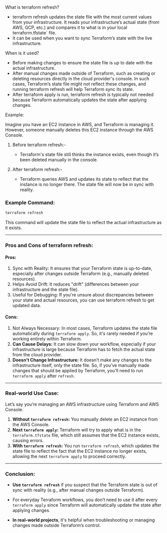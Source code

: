 What is terraform refresh?

- terraform refresh updates the state file with the most current values from your infrastructure. It reads your infrastructure’s actual state (from AWS, GCP, etc.) and compares it to what is in your local terraform.tfstate` file.
- It can be used when you want to sync Terraform’s state with the live infrastructure.

When is it used?

- Before making changes to ensure the state file is up to date with the actual infrastructure.
- After manual changes made outside of Terraform, such as creating or deleting resources directly in the cloud provider's console. In such cases, Terraform’s state file might not reflect these changes, and running terraform refresh will help Terraform sync its state.
- After terraform apply is run, terraform refresh is typically not needed because Terraform automatically updates the state after applying changes.

Example:

Imagine you have an EC2 instance in AWS, and Terraform is managing it. However, someone manually deletes this EC2 instance through the AWS Console.

1. Before terraform refresh:-
   - Terraform's state file still thinks the instance exists, even though it’s been deleted manually in the console.
   
2. After terraform refresh:-
   - Terraform queries AWS and updates its state to reflect that the instance is no longer there. The state file will now be in sync with reality.

### Example Command:

```bash
terraform refresh
```

This command will update the state file to reflect the actual infrastructure as it exists.

---

### Pros and Cons of terraform refresh:

#### Pros:
1. Sync with Reality: It ensures that your Terraform state is up-to-date, especially after changes outside Terraform (e.g., manually deleted resources).
2. Helps Avoid Drift: It reduces "drift" (differences between your infrastructure and the state file).
3. Useful for Debugging: If you're unsure about discrepancies between your state and actual resources, you can use terraform refresh to get updated data.

#### Cons:
1. Not Always Necessary: In most cases, Terraform updates the state file automatically during `terraform apply`. So, it's rarely needed if you’re working entirely within Terraform.
2. **Can Cause Delays:** It can slow down your workflow, especially if your infrastructure is large because Terraform has to fetch the actual state from the cloud provider.
3. **Doesn't Change Infrastructure:** It doesn’t make any changes to the infrastructure itself, only the state file. So, if you’ve manually made changes that should be applied by Terraform, you'll need to run `terraform apply` after `refresh`.

---

### Real-world Use Case:

Let’s say you’re managing an AWS infrastructure using Terraform and AWS Console.

1. **Without `terraform refresh`:** You manually delete an EC2 instance from the AWS Console.
2. **Next `terraform apply`:** Terraform will try to apply what is in the `terraform.tfstate` file, which still assumes that the EC2 instance exists, causing errors.
3. **With `terraform refresh`:** You run `terraform refresh`, which updates the state file to reflect the fact that the EC2 instance no longer exists, allowing the next `terraform apply` to proceed correctly.

---

### Conclusion:

- **Use `terraform refresh`** if you suspect that the Terraform state is out of sync with reality (e.g., after manual changes outside Terraform).
- For everyday Terraform workflows, you don’t need to use it after every `terraform apply` since Terraform will automatically update the state after applying changes.

- **In real-world projects**, it's helpful when troubleshooting or managing changes made outside Terraform’s control.
